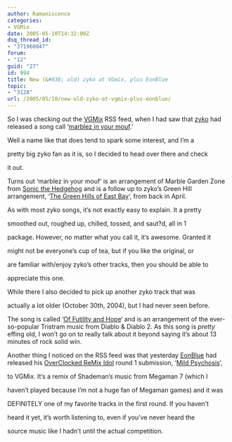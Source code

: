 ```yaml
---
author: Ramaniscence
categories:
- VGMix
date: 2005-05-10T14:32:00Z
dsq_thread_id:
- "371960047"
forum:
- "12"
guid: "27"
id: 994
title: New (&#038; old) zyko at VGmix, plus EonBlue
topic:
- "3128"
url: /2005/05/10/new-old-zyko-at-vgmix-plus-eonblue/
---
```


So I was checking out the [VGMix](http://www.vgmix.com) RSS feed, when I had saw that [zyko](http://www.vgmix.com/users?zyko) had released a song call &#8216;[marblez in your mouf](http://www.vgmix.com/song_view.php?song_id=4105).&#8217;
  
Well a name like that does tend to spark some interest, and I&#8217;m a
  
pretty big zyko fan as it is, so I decided to head over there and check
  
it out.
  
Turns out &#8216;marblez in your mouf&#8217; is an arrangement of Marble Garden Zone from [Sonic the Hedgehog](http://www.vgmix.com/search.php?game_name=Sonic+the+Hedgehog) and is a follow up to zyko&#8217;s Green Hill arrangement, &#8216;[The Green Hills of East Bay](http://www.vgmix.com/song_view.php?song_id=4004)&#8216;, from back in April.

As with most zyko songs, it&#8217;s not exactly easy to explain. It a pretty
  
smoothed out, roughed up, chilled, tossed, and saut?d, all in 1
  
package. However, no matter what you call it, it&#8217;s awesome. Granted it
  
might not be everyone&#8217;s cup of tea, but if you like the original, or
  
are familiar with/enjoy zyko&#8217;s other tracks, then you should be able to
  
appreciate this one. 

While there I also decided to pick up another zyko track that was
  
actually a lot older (October 30th, 2004), but I had never seen before.
  
The song is called &#8216;[Of Futility and Hope](http://www.vgmix.com/song_view.php?song_id=2611)&#8216; and is an arrangement of the ever-so-popular Tristram music from Diablo & Diablo 2. As this song is _pretty_ effing old, I won&#8217;t go on to really talk about it beyond saying it&#8217;s about 13 minutes of rock solid win.

Another thing I noticed on the RSS feed was that yesterday [EonBlue](http://www.vgmix.com/users?EonBlue) had released his [OverClocked ReMix Idol](http://www.zerodivision.net/idol/) round 1 submission, &#8216;[Mild Psychosis](http://www.vgmix.com/song_view.php?song_id=3926)&#8216;,
  
to VGMix. It&#8217;s a remix of Shademan&#8217;s music from Megaman 7 (which I
  
haven&#8217;t played because I&#8217;m not a huge fan of Megaman games) and it was
  
DEFINITELY one of my favorite tracks in the first round. If you haven&#8217;t
  
heard it yet, it&#8217;s worth listening to, even if you&#8217;ve never heard the
  
source music like I hadn&#8217;t until the actual competition.